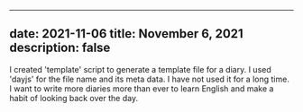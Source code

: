 
---
date: 2021-11-06
title: November 6, 2021
description: false
---

I created 'template' script to generate a template file for a diary.
I used 'dayjs' for the file name and its meta data. I have not used it for a long time.
I want to write more diaries more than ever to learn English and make a habit of looking back over the day.